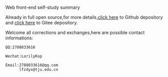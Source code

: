 Web front-end self-study summary

Already in full open source,for more details,[click here](https://github.com/choril/WebLib.git) to Github depository and [click here](https://gitee.com/lfzds/web-library.git) to Gitee depository.

Welcome all corrections and exchanges,here are possible contact informations:

```
QQ:2788033616
```

```
Wechat:LorilyKop
```

```
Email:2788033616@qq.com 
      lfzdyx@tju.edu.cn
```
